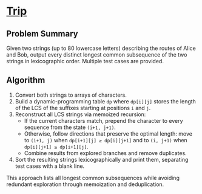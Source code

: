 # [Trip](https://www.spoj.com/problems/TRIP)

## Problem Summary
Given two strings (up to 80 lowercase letters) describing the routes of Alice and Bob, output every distinct longest common subsequence of the two strings in lexicographic order. Multiple test cases are provided.

## Algorithm
1. Convert both strings to arrays of characters.
2. Build a dynamic-programming table `dp` where `dp[i][j]` stores the length of the LCS of the suffixes starting at positions `i` and `j`.
3. Reconstruct all LCS strings via memoized recursion:
   - If the current characters match, prepend the character to every sequence from the state `(i+1, j+1)`.
   - Otherwise, follow directions that preserve the optimal length: move to `(i+1, j)` when `dp[i+1][j] ≥ dp[i][j+1]` and to `(i, j+1)` when `dp[i][j+1] ≥ dp[i+1][j]`.
   - Combine results from explored branches and remove duplicates.
4. Sort the resulting strings lexicographically and print them, separating test cases with a blank line.

This approach lists all longest common subsequences while avoiding redundant exploration through memoization and deduplication.
